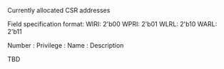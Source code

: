 
Currently allocated CSR addresses

Field specification format:
WIRI: 2'b00
WPRI: 2'b01
WLRL: 2'b10
WARL: 2'b11


Number : Privilege : Name : Description

TBD